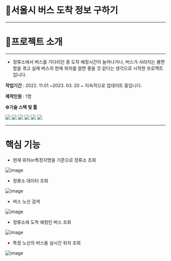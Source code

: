 # 🚌서울시 버스 도착 정보 구하기
***
# 🔎프로젝트 소개
***
- 정류소에서 버스를 기다리던 중 도착 예정시간이 늘어나거나, 버스가 사라지는 불편함을 겪고 실제 버스의 현재 위치를 알면 좋을 것 같다는 생각으로 시작한 프로젝트입니다.

**작업기간** : 2022. 11.01 ~2023.  03. 20
~ 지속적으로 업데이트 중입니다.

**제작인원** : 1명

**⚙기술 스택 및 툴**

<img src="https://img.shields.io/badge/Python-3776AB?style=for-the-badge&logo=python&logoColor=white"></a>
<img src="https://img.shields.io/badge/FastAPI-009688?style=for-the-badge&logo=fastapi&logoColor=white"></a>
<img src="https://img.shields.io/badge/MySQL-4479A1?style=for-the-badge&logo=mysql&logoColor=white"></a>
<img src="https://img.shields.io/badge/AWS EC2-FF9900?style=for-the-badge&logo=amazonec2&logoColor=white"></a>
<img src="https://img.shields.io/badge/AWS RDS-527FFF?style=for-the-badge&logo=amazonrds&logoColor=white"></a>
<img src="https://img.shields.io/badge/Docker-2496ED?style=for-the-badge&logo=docker&logoColor=white"></a>
***
# 핵심 기능
- 현재 위치or특정지명을 기준으로 정류소 조회

![image](https://github.com/kimhyongkui/bus_api/assets/78230765/cf215b7d-5aa3-4569-906f-4a55f5337c02)


- 정류소 데이터 조회

![image](https://github.com/kimhyongkui/bus_api/assets/78230765/839e26d2-5524-48ab-a504-d774b2f46cb3)


- 버스 노선 검색

![image](https://github.com/kimhyongkui/bus_api/assets/78230765/a40abccb-40b4-4d3f-a8b4-a6c8a3b40330)


- 정류소에 도착 예정인 버스 조회

![image](https://github.com/kimhyongkui/bus_api/assets/78230765/1c51a721-808a-4ff1-ba41-f84591135406)


- 특정 노선의 버스들 실시간 위치 조회

![image](https://github.com/kimhyongkui/bus_api/assets/78230765/fd36c5dd-5f95-455c-88e1-7873ee399394)
